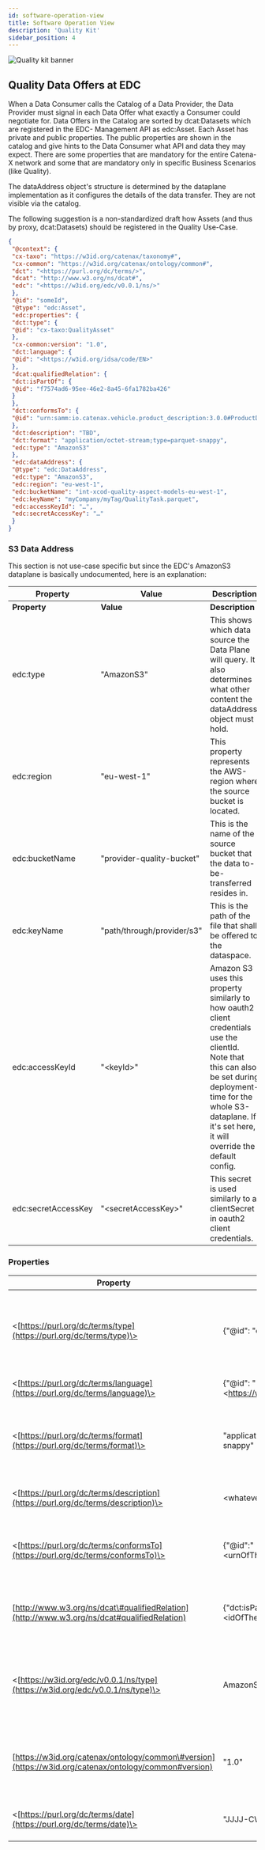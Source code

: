 ```yaml
---
id: software-operation-view
title: Software Operation View
description: 'Quality Kit'
sidebar_position: 4
---
```


![Quality kit banner](@site/static/img/kits\data-driven-quality-management\data-driven-quality-management-kit-logo.svg)

## Quality Data Offers at EDC

When a Data Consumer calls the Catalog of a Data Provider, the Data Provider must signal in each Data Offer what exactly a Consumer could negotiate for. Data Offers in the Catalog are sorted by dcat:Datasets which are registered in the EDC- Management API as edc:Asset. Each Asset has private and public properties. The public properties are shown in the catalog and give hints to the Data Consumer what API and data they may expect. There are some properties that are mandatory for the entire Catena-X network and some that are mandatory only in specific Business Scenarios (like Quality).

The dataAddress object's structure is determined by the dataplane implementation as it configures the details of the data transfer. They are not visible via the catalog.

The following suggestion is a non-standardized draft how Assets (and thus by proxy, dcat:Datasets) should be registered in the Quality Use-Case.

```json
{  
 "@context": {  
 "cx-taxo": "https://w3id.org/catenax/taxonomy#",  
 "cx-common": "https://w3id.org/catenax/ontology/common#",  
 "dct": "<https://purl.org/dc/terms/>",  
 "dcat": "http://www.w3.org/ns/dcat#",  
 "edc": "<https://w3id.org/edc/v0.0.1/ns/>"  
 },  
 "@id": "someId",  
 "@type": "edc:Asset",  
 "edc:properties": {  
 "dct:type": {  
 "@id": "cx-taxo:QualityAsset"  
 },  
 "cx-common:version": "1.0",  
 "dct:language": {  
 "@id": "<https://w3id.org/idsa/code/EN>"  
 },  
 "dcat:qualifiedRelation": {  
 "dct:isPartOf": {  
 "@id": "f7574ad6-95ee-46e2-8a45-6fa1782ba426"  
 }  
 },  
 "dct:conformsTo": {  
 "@id": "urn:samm:io.catenax.vehicle.product_description:3.0.0#ProductDescription"  
 },  
 "dct:description": "TBD",  
 "dct:format": "application/octet-stream;type=parquet-snappy",  
 "edc:type": "AmazonS3"  
 },  
 "edc:dataAddress": {  
 "@type": "edc:DataAddress",  
 "edc:type": "AmazonS3",  
 "edc:region": "eu-west-1",  
 "edc:bucketName": "int-xcod-quality-aspect-models-eu-west-1",  
 "edc:keyName": "myCompany/myTag/QualityTask.parquet",  
 "edc:accessKeyId": "…",  
 "edc:secretAccessKey": "…"  
 }  
}
```

### S3 Data Address

This section is not use-case specific but since the EDC's AmazonS3 dataplane is basically undocumented, here is an explanation:

| **Property**        | **Value**                  | **Description**                                                                                                                                                                                                                    |
|---------------------|----------------------------|------------------------------------------------------------------------------------------------------------------------------------------------------------------------------------------------------------------------------------|
| **Property**        | **Value**                  | **Description**                                                                                                                                                                                                                    |
| edc:type            | "AmazonS3"                 | This shows which data source the Data Plane will query. It also determines what other content the dataAddress object must hold.                                                                                                    |
| edc:region          | "eu-west-1"                | This property represents the AWS-region where the source bucket is located.                                                                                                                                                        |
| edc:bucketName      | "provider-quality-bucket"  | This is the name of the source bucket that the data to-be-transferred resides in.                                                                                                                                                  |
| edc:keyName         | "path/through/provider/s3" | This is the path of the file that shall be offered to the dataspace.                                                                                                                                                               |
| edc:accessKeyId     | "\<keyId\>"                | Amazon S3 uses this property similarly to how oauth2 client credentials use the clientId. Note that this can also be set during deployment-time for the whole S3-dataplane. If it's set here, it will override the default config. |
| edc:secretAccessKey | "\<secretAccessKey\>"      | This secret is used similarly to a clientSecret in oauth2 client credentials.                                                                                                                                                      |

### Properties

| **Property**                                                                                          | **Value**                                                        | **Optional** | **Description**                                                                                                                                                                                                                                                                                                                                                                                                               |
|-------------------------------------------------------------------------------------------------------|------------------------------------------------------------------|--------------|-------------------------------------------------------------------------------------------------------------------------------------------------------------------------------------------------------------------------------------------------------------------------------------------------------------------------------------------------------------------------------------------------------------------------------|
| \<[https://purl.org/dc/terms/type](https://purl.org/dc/terms/type)\>                                                                      | \{"@id": "cx-taxo:QualityAsset"\}                                  |              | CX-0018 mandates the usage of the dct:type property to signal what kind of Asset a consumer can expect behind a dcat:Dataset. In the Quality Use-Case, this is identified as [https://w3id.org/catenax/taxonomy\#QualityAsset](https://w3id.org/catenax/taxonomy#QualityAsset). The expected payload this API serves is determined by the dcat:conformsTo property.                                                           |
| \<[https://purl.org/dc/terms/language](https://purl.org/dc/terms/language)\>                                                                  | \{"@id": "\<https://w3id.org/idsa/code/EN\>"\}                       | x            | This property is QM-specific. As it points to an IRI, it must be embedded in a json-object with the @id key. The use of this is unclear.                                                                                                                                                                                                                                                                                      |
| \<[https://purl.org/dc/terms/format](https://purl.org/dc/terms/format)\>                                                                    | "application/octet-stream;type=parquet-snappy"                   |              | This property is QM-specific. dct:format usually points to the correct IANA Media Type. As currently only parquet files are used, the type application/octet-stream with the added property type=parquet-snappy must be used. The syntax is expained [here](https://www.iana.org/assignments/media-types-parameters/media-types-parameters.xhtml). If in the future csv shall be supported, the value could also be text/csv. |
| \<[https://purl.org/dc/terms/description](https://purl.org/dc/terms/description)\>                                                               | \<whatever\>                                                     | x            | This property is QM-specific. For human-readable content, rdfs:comment is the usual property but would introduce another namespace so the dct-native property is chosen here.                                                                                                                                                                                                                                                 |
| \<[https://purl.org/dc/terms/conformsTo](https://purl.org/dc/terms/conformsTo)\>                                                                | \{"@id":"\<urnOfTheCorrespondingAspectModel\>"\}                   |              | This property is QM-specific. It holds the exact aspect-model-URN that defines the schema of the presented dataset including its version. The version in here refers to the data model's version, while the EDC-property cx-common:version defines the version of the underlying API serving the data.                                                                                                                        |
| [http://www.w3.org/ns/dcat\#qualifiedRelation](http://www.w3.org/ns/dcat#qualifiedRelation)           | \{"dct:isPartOf": \{"@id": "\<idOfTheCorrespondingQualityTask\>"\}\} |              | This property is QM-specific. All Asset types defined in this Kit must include this property as it links the data behind an asset with the correct QualityTask. Note that the id of the QualityTask must be used, not the id of the EDC-Asset shielding said QualityTask.                                                                                                                                                     |
| \<[https://w3id.org/edc/v0.0.1/ns/type](https://w3id.org/edc/v0.0.1/ns/type)\>                                                                 | AmazonS3                                                         |              | This property signifies the EDC dataplane that the QM data will be transferred over. The expectation that this would be signaled via the dcat:DataSet-dcat:distribution property of the catalog currently isn't implemented in the EDC. Thus the data must be replicated here and is presented via the same property that the consumer-side transferprocesses API uses for this same signal.                                  |
| [https://w3id.org/catenax/ontology/common\#version](https://w3id.org/catenax/ontology/common#version) | "1.0"                                                            |              | CX-0018 recommends to use cx-common:version to signal the API's version. Here, the API's version is equivalent to the version of the CX-standard for the Quality domain. Creation is currently in progress as CX-0123 v1.0.0. In this EDC-property, only major and minor increments should be added.                                                                                                                          |
| \<[https://purl.org/dc/terms/date](https://purl.org/dc/terms/date)\>                                                                     | "JJJJ-CW-N"                                                      | \*           | This property identifies an update of an already shared catalogue asset. Day is mentioned as calender week day number, e.g. '1' means "monday"                                                                                                                                                                                                                                                                                |
